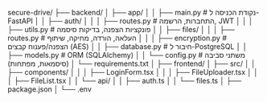 secure-drive/
├── backend/
│   ├── app/
│   │   ├── main.py                # נקודת הכניסה ל-FastAPI
│   │   ├── auth/
│   │   │   ├── routes.py          # התחברות, הרשמה, JWT
│   │   │   ├── utils.py           # פונקציות הצפנה, בדיקות סיסמה
│   │   ├── files/
│   │   │   ├── routes.py          # העלאה, הורדה, מחיקה, שיתוף
│   │   │   ├── encryption.py      # הצפנה/פענוח קבצים (AES)
│   │   ├── database.py            # חיבור ל-PostgreSQL
│   │   ├── models.py              # ORM (SQLAlchemy)
│   │   └── config.py              # משתני סביבה (סיסמאות, מפתחות)
│   └── requirements.txt
│
├── frontend/
│   ├── src/
│   │   ├── components/
│   │   │   ├── LoginForm.tsx
│   │   │   ├── FileUploader.tsx
│   │   │   ├── FileList.tsx
│   │   └── api/
│   │       ├── auth.ts
│   │       └── files.ts
│   ├── package.json
│   └── .env
